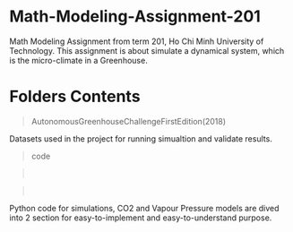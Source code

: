 # Math-Modeling-Assignment-201
 Math Modeling Assignment from term 201, Ho Chi Minh University of Technology. This assignment is about simulate a dynamical system, which is the micro-climate in a Greenhouse.

# Folders Contents
 >AutonomousGreenhouseChallengeFirstEdition(2018)
 
 Datasets used in the project for running simualtion and validate results.
 
 >code
 
 > &nbsp; 
 
 > &nbsp;
 
 Python code for simulations, CO2 and Vapour Pressure models are dived into 2 section for easy-to-implement and easy-to-understand purpose.
